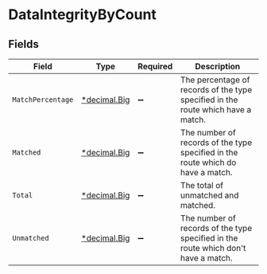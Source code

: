 # DataIntegrityByCount


## Fields

| Field                                                                              | Type                                                                               | Required                                                                           | Description                                                                        |
| ---------------------------------------------------------------------------------- | ---------------------------------------------------------------------------------- | ---------------------------------------------------------------------------------- | ---------------------------------------------------------------------------------- |
| `MatchPercentage`                                                                  | [*decimal.Big](https://pkg.go.dev/github.com/ericlagergren/decimal#Big)            | :heavy_minus_sign:                                                                 | The percentage of records of the type specified in the route which have a match.   |
| `Matched`                                                                          | [*decimal.Big](https://pkg.go.dev/github.com/ericlagergren/decimal#Big)            | :heavy_minus_sign:                                                                 | The number of records of the type specified in the route which do have a match.    |
| `Total`                                                                            | [*decimal.Big](https://pkg.go.dev/github.com/ericlagergren/decimal#Big)            | :heavy_minus_sign:                                                                 | The total of unmatched and matched.                                                |
| `Unmatched`                                                                        | [*decimal.Big](https://pkg.go.dev/github.com/ericlagergren/decimal#Big)            | :heavy_minus_sign:                                                                 | The number of records of the type specified in the route which don't have a match. |